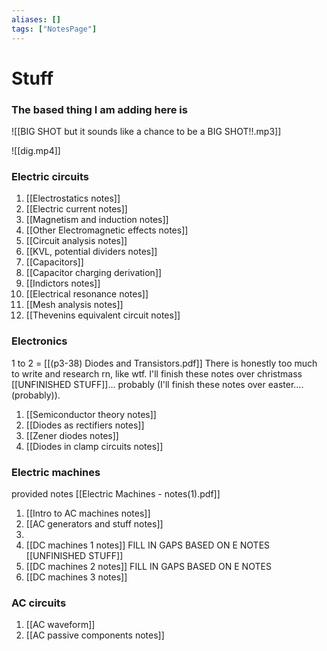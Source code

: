 ```yaml
---
aliases: []
tags: ["NotesPage"]
---
```

# Stuff
### The based thing I am adding here is

![[BIG SHOT but it sounds like a chance to be a BIG SHOT!!.mp3]]

![[dig.mp4]]

### Electric circuits
1) [[Electrostatics notes]]
2) [[Electric current notes]]
3) [[Magnetism and induction notes]]
4) [[Other Electromagnetic effects notes]]
5) [[Circuit analysis notes]]
6) [[KVL, potential dividers notes]]
7) [[Capacitors]]
8) [[Capacitor charging derivation]]
9) [[Indictors notes]]
10) [[Electrical resonance notes]]
11) [[Mesh analysis notes]]
12) [[Thevenins equivalent circuit notes]]

### Electronics
1 to 2 = [[(p3-38) Diodes and Transistors.pdf]]
There is honestly too much to write and research rn, like wtf. I'll finish these notes over christmass [[UNFINISHED STUFF]]... probably (I'll finish these notes over easter.... (probably)). 

1) [[Semiconductor theory notes]]
2) [[Diodes as rectifiers notes]]
3) [[Zener diodes notes]]
4) [[Diodes in clamp circuits notes]]

### Electric machines
provided notes [[Electric Machines - notes(1).pdf]]

1) [[Intro to AC machines notes]]
3) [[AC generators and stuff notes]] 
4) 
5) [[DC machines 1 notes]] FILL IN GAPS BASED ON E NOTES [[UNFINISHED STUFF]]
6) [[DC machines 2 notes]] FILL IN GAPS BASED ON E NOTES
7) [[DC machines 3 notes]]

### AC circuits
1) [[AC waveform]]
2) [[AC passive components notes]]